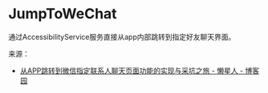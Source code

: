 # JumpToWeChat

通过AccessibilityService服务直接从app内部跳转到指定好友聊天界面。

来源：

- [从APP跳转到微信指定联系人聊天页面功能的实现与采坑之旅 - 懒星人 - 博客园](https://www.cnblogs.com/lanxingren/p/10299481.html)
